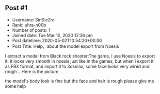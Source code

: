 ## Post #1
- Username: SinSieZro
- Rank: ultra-n00b
- Number of posts: 1
- Joined date: Tue Mar 10, 2020 12:36 pm
- Post datetime: 2020-05-02T10:54:20+00:00
- Post Title: Help，about the model export from Noesis

I extract a model from Black rock shooter:The game, I use Noesis to export it, it looks very smooth in noesis just like in the games, but when i export it as FBX format, and import it to 3dsmax, some face looks very wired and rough  ...Here is the picture  




the model's body look is fine but the face and hair is rough
please give me some help
